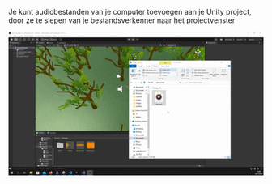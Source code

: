 Je kunt audiobestanden van je computer toevoegen aan je Unity project, door ze te slepen van je bestandsverkenner naar het projectvenster

![mp3 bestand dat van de bestandsverkenner naar het project wordt gesleept](images/import-sound.gif)

